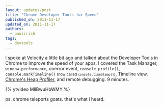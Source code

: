 ```yaml
---
layout: updates/post
title: "Chrome Developer Tools for Speed"
published_on: 2011-11-17
updated_on: 2011-11-17
authors:
  - paulirish
tags:
  - devtools
---
```

I spoke at Velocity a little bit ago and talked about the Developer Tools in Chrome to improve the speed of your apps. I covered the Task Manager, <code>window.performance</code>, onerror event, <code>console.profile()</code>, <code>console.markTimeline()</code> <small>(now called <code>console.timeStamp()</code>)</small>, Timeline view, <a href="http://gent.ilcore.com/2011/08/finding-memory-leaks.html">Chrome's Heap Profiler</a>, and remote debugging. 9 minutes.

{% ytvideo MllBwuHbWMY %}

ps. chrome teleports goats. that's what i heard.
